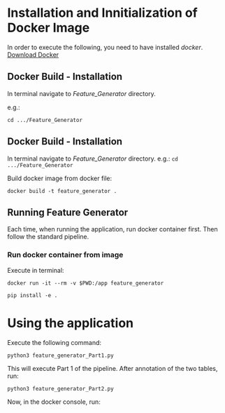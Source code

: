 # Installation and Innitialization of Docker Image
In order to execute the following, you need to have installed *docker*. [Download Docker](https://www.docker.com/products/docker-desktop)

## Docker Build - Installation

In terminal navigate to *Feature_Generator* directory.

e.g.:
 ```
 cd .../Feature_Generator
 ```


## Docker Build - Installation

In terminal navigate to *Feature_Generator* directory.
e.g.: ```cd .../Feature_Generator```

Build docker image from docker file:
```
docker build -t feature_generator .
```

## Running Feature Generator
Each time, when running the application, run docker container first. Then follow the standard pipeline. 

### Run docker container from image
Execute in terminal: 
```
docker run -it --rm -v $PWD:/app feature_generator
```
```
pip install -e .
```

# Using the application
Execute the following command:
```
python3 feature_generator_Part1.py
```
This will execute Part 1 of the pipeline. After annotation of the two tables, run:

```
python3 feature_generator_Part2.py
```

Now, in the docker console, run:
